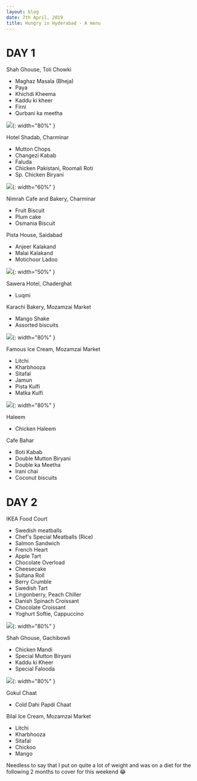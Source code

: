 ```yaml
---
layout: blog
date: 7th April, 2019
title: Hungry in Hyderabad - A menu
---
```

# DAY 1

Shah Ghouse, Toli Chowki
- Maghaz Masala (Bheja)
- Paya
- Khichdi Kheema
- Kaddu ki kheer
- Firni
- Qurbani ka meetha

![](hyderabad_menu_images/shah_ghouse.jpg){: width="80%" }

Hotel Shadab, Charminar
- Mutton Chops
- Changezi Kabab
- Faluda
- Chicken Pakistani, Roomali Roti
- Sp. Chicken Biryani

![](hyderabad_menu_images/shadab.jpg){: width="60%" }

Nimrah Cafe and Bakery, Charminar
- Fruit Biscuit
- Plum cake
- Osmania Biscuit

Pista House, Saidabad
- Anjeer Kalakand
- Malai Kalakand
- Motichoor Ladoo

![](hyderabad_menu_images/pista_house.jpg){: width="50%" }

Sawera Hotel, Chaderghat
- Luqmi

Karachi Bakery, Mozamzai Market
- Mango Shake
- Assorted biscuits

![](hyderabad_menu_images/karachi_bakery.jpg){: width="80%" }

Famous Ice Cream, Mozamzai Market
- Litchi
- Kharbhooza
- Sitafal
- Jamun
- Pista Kulfi
- Matka Kulfi

![](hyderabad_menu_images/famous_icecream.jpg){: width="80%" }

Haleem
- Chicken Haleem


Cafe Bahar
- Boti Kabab
- Double Mutton Biryani
- Double ka Meetha
- Irani chai
- Coconut biscuits


# DAY 2

IKEA Food Court
- Swedish meatballs
- Chef's Special Meatballs (Rice)
- Salmon Sandwich
- French Heart
- Apple Tart
- Chocolate Overload
- Cheesecake
- Sultana Roll
- Berry Crumble
- Swedish Tart
- Lingonberry, Peach Chiller
- Danish Spinach Croissant
- Chocolate Croissant
- Yoghurt Softie, Cappuccino

![](hyderabad_menu_images/ikea_brunch.jpg){: width="80%" }

Shah Ghouse, Gachibowli 
- Chicken Mandi
- Special Mutton Biryani
- Kaddu ki Kheer
- Special Falooda

![](hyderabad_menu_images/shah_ghouse_2.jpg){: width="80%" }

Gokul Chaat
- Cold Dahi Papdi Chaat

Bilal Ice Cream, Mozamzai Market
- Litchi
- Kharbhooza
- Sitafal
- Chickoo
- Mango

Needless to say that I put on quite a lot of weight and was on a diet for the following 2 months to cover for this weekend 😂